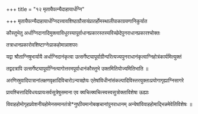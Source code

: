 +++
title = "१२ मृतायैपत्न्यैदाहायार्धग्नि"

+++
मृतायैपत्न्यैदाहायार्धग्निदत्त्वावशिष्ठाग्रौसायंप्रातर्होमस्थालीपाकाग्रयणानिकुर्यात

कौस्तुभेतु अर्धाग्निदानादिमुक्त्वाविधुरस्यापूर्वाधानप्रकारस्तस्यविच्छेदेपुनराधानप्रकारश्चोक्तः

तत्राधानप्रकारोवशिष्टाग्नेःप्राकहोमान्नाशपरः

यद्वा श्रौताग्निषुभार्यायै अर्धाग्निदानंकृत्वा उत्सर्गेष्ट्यापूर्वाग्रीन्परित्यज्यपुनराधानंकृत्वाग्निहोत्रंकार्यमित्युक्तं

तद्वदत्रापि उत्सर्गेष्ट्यापूर्वाग्नित्यागोत्तरमपूर्वाधानंकौस्तुभे उक्तमितियोज्यमितिभाति ॥

अरणिस्रुवादिपात्रानांलक्षणवृक्षादिविचारोऽन्यत्रज्ञेयः एतेषांविधीनांसंकल्पादिविस्तरयुक्ताःप्रयोगागृह्याग्निसागरे

प्रायश्चित्तादिविधयःप्रायःसर्वसूत्रेषुसमाना एव क्वचित्क्वचित्स्वस्वसुत्रोक्ताविशेषा ऊह्याः

विवाहहोमोगृहप्रवेशनीयहोमेनसमानतंत्रो*नुष्ठीयमानोबव्ह्रचानांपुनराधानम् अन्येषांविवाहहोमाद्भिन्नमेवेतिविशेषः ॥

